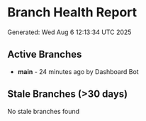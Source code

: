 # Branch Health Report
Generated: Wed Aug  6 12:13:34 UTC 2025

## Active Branches
- **main** - 24 minutes ago by Dashboard Bot

## Stale Branches (>30 days)
No stale branches found
